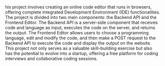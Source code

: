 his project involves creating an online code editor that runs in browsers, offering complete Integrated Development Environment (IDE) functionalities. The project is divided into two main components: the Backend API and the Frontend Editor. The Backend API is a server-side component that receives code and language as input, executes the code on the server, and returns the output. The Frontend Editor allows users to choose a programming language, edit and modify the code, and then make a POST request to the Backend API to execute the code and display the output on the website. This project not only serves as a valuable skill-building exercise but also has the potential to evolve into a startup, offering a free platform for coding interviews and collaborative coding sessions.
